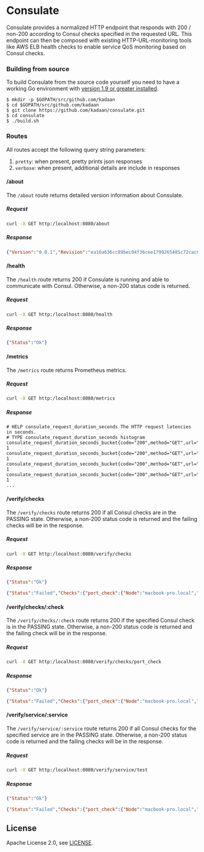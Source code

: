 # Consulate

Consulate provides a normalized HTTP endpoint that responds with
200 / non-200 according to Consul checks specified in the requested URL.
This endpoint can then be composed with existing HTTP-URL-monitoring tools like
AWS ELB health checks to enable service QoS monitoring based on Consul checks.

### Building from source

To build Consulate from the source code yourself you need to have a working
Go environment with [version 1.9 or greater installed](http://golang.org/doc/install).

    $ mkdir -p $GOPATH/src/github.com/kadaan
    $ cd $GOPATH/src/github.com/kadaan
    $ git clone https://github.com/kadaan/consulate.git
    $ cd consulate
    $ ./build.sh

### Routes

All routes accept the following query string parameters:

1. `pretty`: when present, pretty prints json responses
1. `verbose`: when present, additional details are include in responses

#### /about

The `/about` route returns detailed version information about Consulate.

##### Request

```bash
curl -X GET http:/localhost:8080/about
```

##### Response

```json
{"Version":"0.0.1","Revision":"ea16a636cc89bec04f36cee1799265485c72cac6","Branch":"master","BuildUser":"jbaranick@ensadmins-MacBook-Pro.local","BuildDate":"2018-02-12T10:17:03Z","GoVersion":"go1.9"}
```

#### /health

The `/health` route returns 200 if Consulate is running and able to communicate with Consul.  Otherwise, a non-200 status code is returned.

##### Request

```bash
curl -X GET http:/localhost:8080/health
```

##### Response

```json
{"Status":"Ok"}
```

#### /metrics

The `/metrics` route returns Prometheus metrics.

##### Request

```bash
curl -X GET http:/localhost:8080/metrics
```

##### Response

```
# HELP consulate_request_duration_seconds The HTTP request latencies in seconds.
# TYPE consulate_request_duration_seconds histogram
consulate_request_duration_seconds_bucket{code="200",method="GET",url="/about",le="0.5"} 1
consulate_request_duration_seconds_bucket{code="200",method="GET",url="/about",le="1"} 1
consulate_request_duration_seconds_bucket{code="200",method="GET",url="/about",le="2"} 1
consulate_request_duration_seconds_bucket{code="200",method="GET",url="/about",le="3"} 1
...
```

#### /verify/checks

The `/verify/checks` route returns 200 if all Consul checks are in the PASSING state.  Otherwise, a non-200 status code is returned and the failing checks will be in the response.

##### Request

```bash
curl -X GET http:/localhost:8080/verify/checks
```

##### Response

```json
{"Status":"Ok"}
```

```json
{"Status":"Failed","Checks":{"port_check":{"Node":"macbook-pro.local","CheckID":"port_check","Name":"port check","Status":"critical","Notes":"Port Check","Output":"Timed out (1s) running check","ServiceID":"test","ServiceName":"test","ServiceTags":[],"Definition":{"HTTP":"","Header":null,"Method":"","TLSSkipVerify":false,"TCP":"","Interval":0,"Timeout":0,"DeregisterCriticalServiceAfter":0},"CreateIndex":0,"ModifyIndex":0}}}
```

#### /verify/checks/:check

The `/verify/checks/:check` route returns 200 if the specified Consul check is in the PASSING state.  Otherwise, a non-200 status code is returned and the failing check will be in the response.

##### Request

```bash
curl -X GET http:/localhost:8080/verify/checks/port_check
```

##### Response

```json
{"Status":"Ok"}
```

```json
{"Status":"Failed","Checks":{"port_check":{"Node":"macbook-pro.local","CheckID":"port_check","Name":"port check","Status":"critical","Notes":"Port Check","Output":"Timed out (1s) running check","ServiceID":"test","ServiceName":"test","ServiceTags":[],"Definition":{"HTTP":"","Header":null,"Method":"","TLSSkipVerify":false,"TCP":"","Interval":0,"Timeout":0,"DeregisterCriticalServiceAfter":0},"CreateIndex":0,"ModifyIndex":0}}}
```

#### /verify/service/:service

The `/verify/service/:service` route returns 200 if all Consul checks for the specified service are in the PASSING state.  Otherwise, a non-200 status code is returned and the failing checks will be in the response.

##### Request

```bash
curl -X GET http:/localhost:8080/verify/service/test
```

##### Response

```json
{"Status":"Ok"}
```

```json
{"Status":"Failed","Checks":{"port_check":{"Node":"macbook-pro.local","CheckID":"port_check","Name":"port check","Status":"critical","Notes":"Port Check","Output":"Timed out (1s) running check","ServiceID":"test","ServiceName":"test","ServiceTags":[],"Definition":{"HTTP":"","Header":null,"Method":"","TLSSkipVerify":false,"TCP":"","Interval":0,"Timeout":0,"DeregisterCriticalServiceAfter":0},"CreateIndex":0,"ModifyIndex":0}}}
```

## License

Apache License 2.0, see [LICENSE](https://github.com/kadaan/consulate/blob/master/LICENSE).
